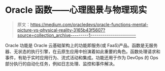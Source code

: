 # Oracle 函数——心理图景与物理现实

> 原文：<https://medium.com/oracledevs/oracle-functions-mental-picture-vs-physical-reality-3165b43f5607?source=collection_archive---------1----------------------->

Oracle 功能是 Oracle 云基础架构上的功能即服务(或 FaaS)产品。函数是无服务器、无状态的执行引擎，在云原生应用中扮演着如此重要的角色。函数处理请求和事件，有助于实时应用行为、流式活动和集成。功能还用于作为 DevOps 的 Ops 部分执行的自动化任务，例如日志处理、监控和事件解决。